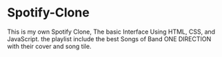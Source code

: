 # Spotify-Clone
This is my own Spotify Clone, The basic Interface Using HTML, CSS, and JavaScript.
the playlist include the best Songs of Band ONE DIRECTION with their cover and song tile.
